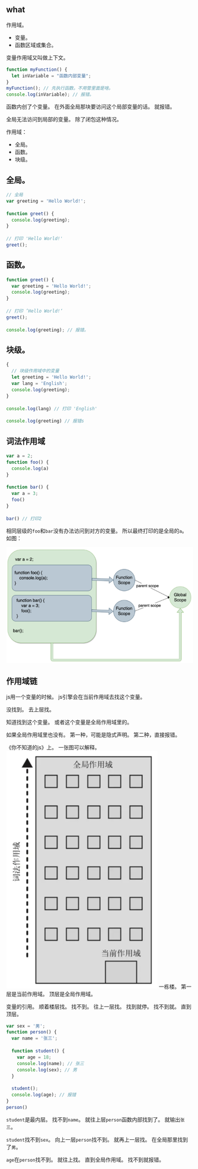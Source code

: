 ## what

作用域。

- 变量。
- 函数区域或集合。

变量作用域又叫做上下文。

```js
function myFunction() {
  let inVariable = "函数内部变量";
}
myFunction(); // 先执行函数。不用管里面是啥。
console.log(inVariable); // 报错。
```
函数内创了个变量。
在外面全局那块要访问这个局部变量的话。
就报错。

全局无法访问到局部的变量。
除了闭包这种情况。

作用域：
- 全局。
- 函数。
- 块级。

## 全局。

```js
// 全局
var greeting = 'Hello World!';

function greet() {
  console.log(greeting);
}

// 打印 'Hello World!'
greet();
```
## 函数。

```js
function greet() {
  var greeting = 'Hello World!';
  console.log(greeting);
}

// 打印 ’Hello World!‘
greet();

console.log(greeting); // 报错。
```

## 块级。

```js
{
  // 块级作用域中的变量
  let greeting = 'Hello World!';
  var lang = 'English';
  console.log(greeting);
}

console.log(lang) // 打印 'English'

console.log(greeting) // 报错s
```

## 词法作用域

```js
var a = 2;
function foo() {
  console.log(a)
}

function bar() {
  var a = 3;
  foo()
}

bar() // 打印2
```
相同层级的`foo`和`bar`没有办法访问到对方的变量。
所以最终打印的是全局的`a`。
如图：

![词法](../images/js/作用域链/1.png)

## 作用域链

js用一个变量的时候。
js引擎会在当前作用域去找这个变量。

没找到。
去上层找。

知道找到这个变量。
或者这个变量是全局作用域里的。

如果全局作用域里也没有。
第一种，可能是隐式声明。
第二种，直接报错。

《你不知道的js》上。
一张图可以解释。
![作用域链接](../images/js/作用域链/2.png)
一栋楼。
第一层是当前作用域。
顶层是全局作用域。

变量的引用。
顺着楼层找。
找不到。
往上一层找。
找到就停。
找不到就。
直到顶层。

```js
var sex = '男';
function person() {
  var name = '张三';

  function student() {
    var age = 18;
    console.log(name); // 张三
    console.log(sex); // 男
  }

  student();
  console.log(age); // 报错
}
person()
```
`student`是最内层。
找不到`name`。
就往上层`person`函数内部找到了。
就输出`张三`。

`student`找不到`sex`。
向上一层`person`找不到。
就再上一层找。
在全局那里找到了`男`。

`age`在`person`找不到。
就往上找。
直到全局作用域。
找不到就报错。
